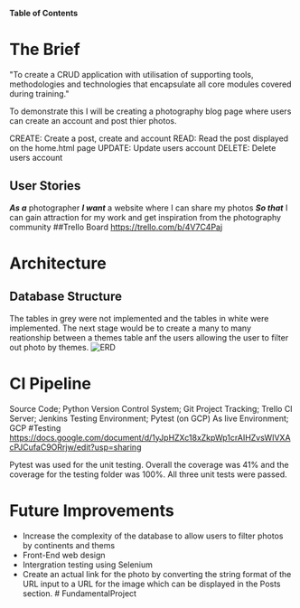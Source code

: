 **Table of Contents**



# The Brief
"To create a CRUD application with utilisation of supporting tools, methodologies and technologies that encapsulate all core modules covered during training."

To demonstrate this I will be creating a photography blog page where users can create an account and post thier photos.

CREATE: Create a post, create and account
READ: Read the post displayed on the home.html page
UPDATE: Update users account
DELETE: Delete users account 

## User Stories
***As a*** photographer 
***I want*** a website where I can share my photos 
***So that*** I can gain attraction for my work and get inspiration from the photography community
##Trello Board
https://trello.com/b/4V7C4Paj


# Architecture 
## Database Structure
The tables in grey were not implemented and the tables in white were implemented. The next stage would be to create a many to many reationship between a themes table anf the users allowing the user to filter out photo by themes. 
![ERD](https://www.lucidchart.com/documents/view/f6f6954e-c6a6-4434-9025-5125b7afa75c "ERD")

# CI Pipeline
Source Code; Python
Version Control System; Git
Project Tracking; Trello
CI Server; Jenkins
Testing Environment; Pytest (on GCP)
As live Environment; GCP
#Testing
https://docs.google.com/document/d/1yJpHZXc18xZkpWp1crAIHZvsWIVXAcPJCufaC9ORrjw/edit?usp=sharing

Pytest was used for the unit testing. Overall the coverage was 41% and the coverage for the testing folder was 100%. All three unit tests were passed. 

# Future Improvements 
- Increase the complexity of the database to allow users to filter photos by continents and thems
- Front-End web design 
- Intergration testing using Selenium
- Create an actual link for the photo by converting the string format of the URL input to a URL for the image which can be displayed in the Posts section. # FundamentalProject
